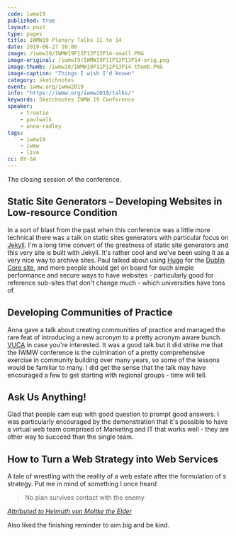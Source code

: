 ```yaml
---
code: iwmw19
published: true
layout: post
type: pages
title: IWMW19 Plenary Talks 11 to 14
date: 2019-06-27 16:00
image: /iwmw19/IWMW19P11P12P13P14-small.PNG
image-original: /iwmw19/IWMW19P11P12P13P14-orig.png
image-thumb: /iwmw19/IWMW19P11P12P13P14-thumb.PNG
image-caption: "Things I wish I'd known"
category: sketchnotes
event: iwmw.org/iwmw2019
info: "https://iwmw.org/iwmw2019/talks/"
keywords: Sketchnotes IWMW 19 Conference
speaker:
    - troutio
    - paulwalk
    - anna-radley
tags:
    - iwmw19
    - iwmw
    - live
cc: BY-SA
---
```

The closing session of the conference.

## Static Site Generators – Developing Websites in Low-resource Condition

In a sort of blast from the past when this conference was a little more technical there was a talk on static sites generators with particular focus on [Jekyll][jekyll]. I'm a long time convert of the greatness of static site generators and this very site is built with Jekyll. It's rather cool and we've been using it as a very nice way to archive sites. Paul talked about using [Hugo][hugo] for the [Dublin Core site][dub], and more people should get on board for such simple performance and secure ways to have websites - particularly good for reference sub-sites that don't change much - which universities have tons of.

## Developing Communities of Practice

Anna gave a talk about creating communities of practice and managed the rare feat of introducing a new acronym to a pretty acronym aware bunch. [VUCA][vuca] in case you're interested. It was a good talk but it did strike me that the IWMW conference is the culmination of a pretty comprehensive exercise in community building over many years, so some of the lessons would be familiar to many. I did get the sense that the talk may have encouraged a few to get starting with regional groups - time will tell.

## Ask Us Anything!

Glad that people cam eup with good question to prompt good answers. I was particularly encouraged by the demonstration that it's possible to have a virtual web team comprised of Marketing and IT that works well - they are other way to succeed than the single team.

## How to Turn a Web Strategy into Web Services

A tale of wrestling with the reality of a web estate after the formulation of s strategy. Put me in mind of something I once heard

> No plan survives contact with the enemy

_[Attributed to Helmuth von Moltke the Elder][wiki]_

Also liked the finishing reminder to aim big and be kind.

[wiki]: https://en.wikiquote.org/wiki/Helmuth_von_Moltke_the_Elder
[vuca]: https://en.wikipedia.org/wiki/Volatility,_uncertainty,_complexity_and_ambiguity
[hugo]: https://gohugo.io/
[jekyll]: https://jekyllrb.com/
[dub]: http://dublincore.org/
